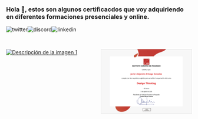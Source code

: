 ### Hola 👋, estos son algunos certificacdos que voy adquiriendo en diferentes formaciones presenciales y online.
<p>
<a href="https://twitter.com/Javier_Argo" target="_blank">
   <img align="left" alt="twitter" src="https://img.shields.io/badge/Twitter-1DA1F2?style=for-the-badge&logo=twitter&logoColor=white" />
</a>&nbsp;&nbsp;

<a href="https://discordapp.com/users/JavierArgo#5553" target="_blank">
   <img align="left" alt="discord" src="https://img.shields.io/badge/Discord-7289DA?style=for-the-badge&logo=discord&logoColor=white" />
</a>&nbsp;&nbsp;

<a href="https://www.linkedin.com/in/javierargo/" target="_blank">
   <img align="left" alt="linkedin" src="https://img.shields.io/badge/LinkedIn-0077B5?style=for-the-badge&logo=linkedin&logoColor=white" />
</a>
<p/>

<br/>

<div class="gallery-certificados-javier-arteaga" style="display: grid;
    grid-template-columns: repeat(auto-fit, minmax(200px, 1fr));
    grid-gap: 10px;">
  <a href="https://github.com/javierstamina/scrum/blob/master/SPFC%20Certiprof%202023.pdf" target="_blank">
    <img src="https://github.com/javierstamina/Certificados/blob/master/img/Compra%20program%C3%A1tica%20de%20medios%20Publicidad%20online%20en%20tiempo%20real.jpg" alt="Descripción de la imagen 1" style="width: 250px;
    height: auto;">
  </a>
  <a href="https://github.com/javierstamina/Certificados/blob/master/Design%20Thinking.pdf" target="_blank">
    <img src="https://github.com/javierstamina/Certificados/blob/master/img/Design%20Thinking.jpg" alt="Descripción de la imagen 2" style="width: 250px;
    height: auto;">
  </a>

  <!-- Agrega más imágenes aquí -->
</div>
